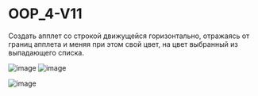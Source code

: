 
# OOP_4-V11

Создать апплет со строкой движущейся горизонтально, отражаясь от границ апплета и меняя при этом свой цвет, на цвет выбранный из выпадающего списка.

![image](https://github.com/user-attachments/assets/77c18a80-6dc3-4658-9a97-add936884e88)
![image](https://github.com/user-attachments/assets/34a977f3-a7ef-422a-95c6-f0b9023bf34f)

![image](https://github.com/user-attachments/assets/ff1d2375-99af-41da-918d-49e0ac8b7188)
